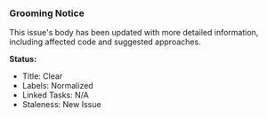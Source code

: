### Grooming Notice

This issue's body has been updated with more detailed information, including affected code and suggested approaches.

**Status:**
- Title: Clear
- Labels: Normalized
- Linked Tasks: N/A
- Staleness: New Issue
